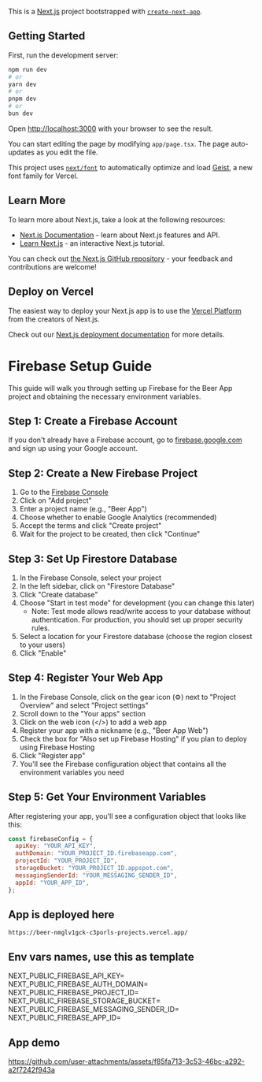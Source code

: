 This is a [Next.js](https://nextjs.org) project bootstrapped with [`create-next-app`](https://nextjs.org/docs/app/api-reference/cli/create-next-app).

## Getting Started

First, run the development server:

```bash
npm run dev
# or
yarn dev
# or
pnpm dev
# or
bun dev
```

Open [http://localhost:3000](http://localhost:3000) with your browser to see the result.

You can start editing the page by modifying `app/page.tsx`. The page auto-updates as you edit the file.

This project uses [`next/font`](https://nextjs.org/docs/app/building-your-application/optimizing/fonts) to automatically optimize and load [Geist](https://vercel.com/font), a new font family for Vercel.

## Learn More

To learn more about Next.js, take a look at the following resources:

- [Next.js Documentation](https://nextjs.org/docs) - learn about Next.js features and API.
- [Learn Next.js](https://nextjs.org/learn) - an interactive Next.js tutorial.

You can check out [the Next.js GitHub repository](https://github.com/vercel/next.js) - your feedback and contributions are welcome!

## Deploy on Vercel

The easiest way to deploy your Next.js app is to use the [Vercel Platform](https://vercel.com/new?utm_medium=default-template&filter=next.js&utm_source=create-next-app&utm_campaign=create-next-app-readme) from the creators of Next.js.

Check out our [Next.js deployment documentation](https://nextjs.org/docs/app/building-your-application/deploying) for more details.

# Firebase Setup Guide

This guide will walk you through setting up Firebase for the Beer App project and obtaining the necessary environment variables.

## Step 1: Create a Firebase Account

If you don't already have a Firebase account, go to [firebase.google.com](https://firebase.google.com/) and sign up using your Google account.

## Step 2: Create a New Firebase Project

1. Go to the [Firebase Console](https://console.firebase.google.com/)
2. Click on "Add project"
3. Enter a project name (e.g., "Beer App")
4. Choose whether to enable Google Analytics (recommended)
5. Accept the terms and click "Create project"
6. Wait for the project to be created, then click "Continue"

## Step 3: Set Up Firestore Database

1. In the Firebase Console, select your project
2. In the left sidebar, click on "Firestore Database"
3. Click "Create database"
4. Choose "Start in test mode" for development (you can change this later)
   - Note: Test mode allows read/write access to your database without authentication. For production, you should set up proper security rules.
5. Select a location for your Firestore database (choose the region closest to your users)
6. Click "Enable"

## Step 4: Register Your Web App

1. In the Firebase Console, click on the gear icon (⚙️) next to "Project Overview" and select "Project settings"
2. Scroll down to the "Your apps" section
3. Click on the web icon (</>) to add a web app
4. Register your app with a nickname (e.g., "Beer App Web")
5. Check the box for "Also set up Firebase Hosting" if you plan to deploy using Firebase Hosting
6. Click "Register app"
7. You'll see the Firebase configuration object that contains all the environment variables you need

## Step 5: Get Your Environment Variables

After registering your app, you'll see a configuration object that looks like this:

```javascript
const firebaseConfig = {
  apiKey: "YOUR_API_KEY",
  authDomain: "YOUR_PROJECT_ID.firebaseapp.com",
  projectId: "YOUR_PROJECT_ID",
  storageBucket: "YOUR_PROJECT_ID.appspot.com",
  messagingSenderId: "YOUR_MESSAGING_SENDER_ID",
  appId: "YOUR_APP_ID",
};
```

## App is deployed here

`https://beer-nmglv1gck-c3porls-projects.vercel.app/`

## Env vars names, use this as template

NEXT_PUBLIC_FIREBASE_API_KEY=
NEXT_PUBLIC_FIREBASE_AUTH_DOMAIN=
NEXT_PUBLIC_FIREBASE_PROJECT_ID=
NEXT_PUBLIC_FIREBASE_STORAGE_BUCKET=
NEXT_PUBLIC_FIREBASE_MESSAGING_SENDER_ID=
NEXT_PUBLIC_FIREBASE_APP_ID=

## App demo
https://github.com/user-attachments/assets/f85fa713-3c53-46bc-a292-a2f7242f943a
